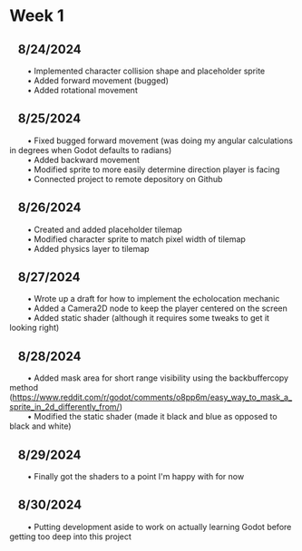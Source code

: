 # Week 1<br />
## &nbsp;&nbsp;&nbsp;8/24/2024<br />
&nbsp;&nbsp;&nbsp;&nbsp;&nbsp;&nbsp;&nbsp;&nbsp;• Implemented character collision shape and placeholder sprite<br />
&nbsp;&nbsp;&nbsp;&nbsp;&nbsp;&nbsp;&nbsp;&nbsp;• Added forward movement (bugged)<br />
&nbsp;&nbsp;&nbsp;&nbsp;&nbsp;&nbsp;&nbsp;&nbsp;• Added rotational movement<br />
## &nbsp;&nbsp;&nbsp;8/25/2024<br />
&nbsp;&nbsp;&nbsp;&nbsp;&nbsp;&nbsp;&nbsp;&nbsp;• Fixed bugged forward movement (was doing my angular calculations in degrees when Godot defaults to radians)<br />
&nbsp;&nbsp;&nbsp;&nbsp;&nbsp;&nbsp;&nbsp;&nbsp;• Added backward movement<br />
&nbsp;&nbsp;&nbsp;&nbsp;&nbsp;&nbsp;&nbsp;&nbsp;• Modified sprite to more easily determine direction player is facing<br />
&nbsp;&nbsp;&nbsp;&nbsp;&nbsp;&nbsp;&nbsp;&nbsp;• Connected project to remote depository on Github<br />
## &nbsp;&nbsp;&nbsp;8/26/2024<br />
&nbsp;&nbsp;&nbsp;&nbsp;&nbsp;&nbsp;&nbsp;&nbsp;• Created and added placeholder tilemap<br />
&nbsp;&nbsp;&nbsp;&nbsp;&nbsp;&nbsp;&nbsp;&nbsp;• Modified character sprite to match pixel width of tilemap<br />
&nbsp;&nbsp;&nbsp;&nbsp;&nbsp;&nbsp;&nbsp;&nbsp;• Added physics layer to tilemap<br />
## &nbsp;&nbsp;&nbsp;8/27/2024<br />
&nbsp;&nbsp;&nbsp;&nbsp;&nbsp;&nbsp;&nbsp;&nbsp;• Wrote up a draft for how to implement the echolocation mechanic<br />
&nbsp;&nbsp;&nbsp;&nbsp;&nbsp;&nbsp;&nbsp;&nbsp;• Added a Camera2D node to keep the player centered on the screen<br />
&nbsp;&nbsp;&nbsp;&nbsp;&nbsp;&nbsp;&nbsp;&nbsp;• Added static shader (although it requires some tweaks to get it looking right)<br />
## &nbsp;&nbsp;&nbsp;8/28/2024<br />
&nbsp;&nbsp;&nbsp;&nbsp;&nbsp;&nbsp;&nbsp;&nbsp;• Added mask area for short range visibility using the backbuffercopy method (https://www.reddit.com/r/godot/comments/o8pp6m/easy_way_to_mask_a_sprite_in_2d_differently_from/)<br />
&nbsp;&nbsp;&nbsp;&nbsp;&nbsp;&nbsp;&nbsp;&nbsp;• Modified the static shader (made it black and blue as opposed to black and white)
## &nbsp;&nbsp;&nbsp;8/29/2024<br />
&nbsp;&nbsp;&nbsp;&nbsp;&nbsp;&nbsp;&nbsp;&nbsp;• Finally got the shaders to a point I'm happy with for now<br />
## &nbsp;&nbsp;&nbsp;8/30/2024<br />
&nbsp;&nbsp;&nbsp;&nbsp;&nbsp;&nbsp;&nbsp;&nbsp;• Putting development aside to work on actually learning Godot before getting too deep into this project<br />
